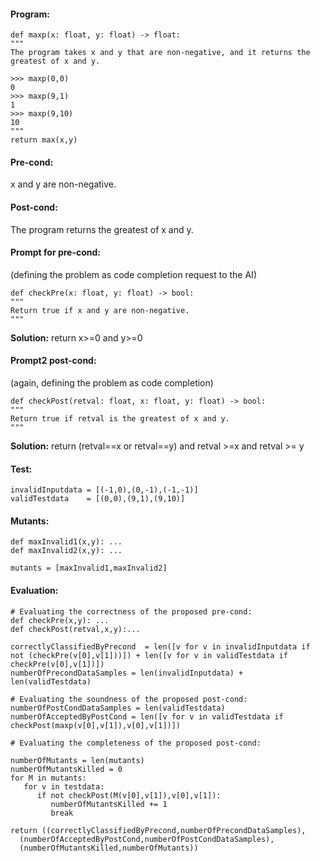 #### Program:

    def maxp(x: float, y: float) -> float:
    """
    The program takes x and y that are non-negative, and it returns the greatest of x and y.

    >>> maxp(0,0)
    0
    >>> maxp(9,1)
    1
    >>> maxp(9,10)
    10
    """
    return max(x,y)

#### Pre-cond:
x and y are non-negative.

#### Post-cond:
The program returns the greatest of x and y.

#### Prompt for pre-cond:
(defining the problem as code completion request to the AI)

    def checkPre(x: float, y: float) -> bool:
    """
    Return true if x and y are non-negative.
    """

**Solution:**
    return x>=0 and y>=0

#### Prompt2 post-cond:
(again, defining the problem as code completion)

    def checkPost(retval: float, x: float, y: float) -> bool:
    """
    Return true if retval is the greatest of x and y.
    """

**Solution:**
   return (retval==x or retval==y) and retval >=x and retval >= y

#### Test:

    invalidInputdata = [(-1,0),(0,-1),(-1,-1)]
    validTestdata    = [(0,0),(9,1),(9,10)]

#### Mutants:

    def maxInvalid1(x,y): ...
    def maxInvalid2(x,y): ...

    mutants = [maxInvalid1,maxInvalid2]

#### Evaluation:

```
# Evaluating the correctness of the proposed pre-cond:
def checkPre(x,y): ...
def checkPost(retval,x,y):...

correctlyClassifiedByPrecond  = len([v for v in invalidInputdata if not (checkPre(v[0],v[1]))]) + len([v for v in validTestdata if checkPre(v[0],v[1])])
numberOfPrecondDataSamples = len(invalidInputdata) + len(validTestdata)

# Evaluating the soundness of the proposed post-cond:
numberOfPostCondDataSamples = len(validTestdata)
numberOfAcceptedByPostCond = len([v for v in validTestdata if checkPost(maxp(v[0],v[1]),v[0],v[1])])

# Evaluating the completeness of the proposed post-cond:

numberOfMutants = len(mutants)
numberOfMutantsKilled = 0
for M in mutants:
   for v in testdata:
      if not checkPost(M(v[0],v[1]),v[0],v[1]):
         numberOfMutantsKilled += 1
         break

return ((correctlyClassifiedByPrecond,numberOfPrecondDataSamples),
  (numberOfAcceptedByPostCond,numberOfPostCondDataSamples),
  (numberOfMutantsKilled,numberOfMutants))
```
